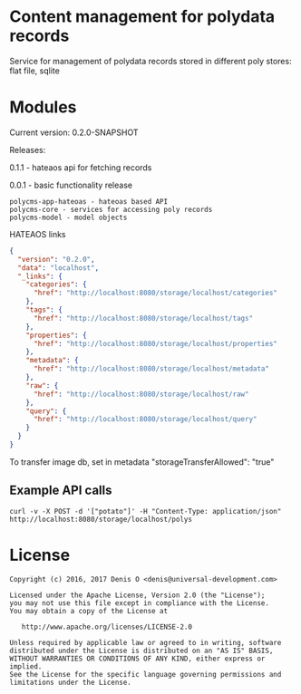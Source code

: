 # Content management for polydata records

Service for management of polydata records stored in different poly stores: flat file, sqlite
 
Modules
=======

Current version: 0.2.0-SNAPSHOT

Releases:

 0.1.1 - hateaos api for fetching records 

 0.0.1 - basic functionality release

```
polycms-app-hateoas - hateoas based API 
polycms-core - services for accessing poly records
polycms-model - model objects
```

HATEAOS links
 
```json
{
  "version": "0.2.0",
  "data": "localhost",
  "_links": {
    "categories": {
      "href": "http://localhost:8080/storage/localhost/categories"
    },
    "tags": {
      "href": "http://localhost:8080/storage/localhost/tags"
    },
    "properties": {
      "href": "http://localhost:8080/storage/localhost/properties"
    },
    "metadata": {
      "href": "http://localhost:8080/storage/localhost/metadata"
    },
    "raw": {
      "href": "http://localhost:8080/storage/localhost/raw"
    },
    "query": {
      "href": "http://localhost:8080/storage/localhost/query"
    }
  }
}

```

To transfer image db, set in metadata "storageTransferAllowed": "true" 

## Example API calls

```
curl -v -X POST -d '["potato"]' -H "Content-Type: application/json"  http://localhost:8080/storage/localhost/polys
```

License
=======
 
    Copyright (c) 2016, 2017 Denis O <denis@universal-development.com>
 
    Licensed under the Apache License, Version 2.0 (the "License");
    you may not use this file except in compliance with the License.
    You may obtain a copy of the License at
 
       http://www.apache.org/licenses/LICENSE-2.0
 
    Unless required by applicable law or agreed to in writing, software
    distributed under the License is distributed on an "AS IS" BASIS,
    WITHOUT WARRANTIES OR CONDITIONS OF ANY KIND, either express or implied.
    See the License for the specific language governing permissions and
    limitations under the License.


